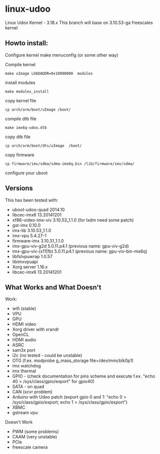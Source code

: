 linux-udoo
==========

Linux Udoo Kernel - 3.18.x
This branch will base on 3.10.53-ga freescales kernel

Howto install:
-----------------

Configure kernel
    make menuconfig (or some other way)

Compile kernel

    make uImage LOADADDR=0x10008000  modules

install modules

    make modules_install

copy kernel file

    cp arch/arm/boot/uImage /boot/
	
compile dtb file

    make imx6q-udoo.dtb
 
copy dtb file

    cp arch/arm/boot/dts/uImage  /boot/

copy firmware

    cp firmware/imx/sdma/sdma-imx6q.bin /lib/firmware/imx/sdma/

configure your uboot 


Versions
--------

This has been tested with:
 - uboot-udoo-quad 2014.10 
 - libcec-imx6 13.20141201
 - xf86-video-imx-viv 3.10.53_1.1.0 (for lxdm need some patch)
 - gst-imx 0.10.0
 - imx-lib 3.10.53_1.1.0
 - imx-vpu 5.4.27-1
 - firmware-imx 3.10.31_1.1.0
 - imx-gpu-viv-g2d 5.0.11.p4.1 (previous name: gpu-viv-g2d) 
 - imx-gpu-viv-(x11|fb) 5.0.11.p4.1 (previous name: gpu-viv-bin-mx6q)
 - libfslvpuwrap 1.0.57
 - libimxvpuapi
 - Xorg server 1.16.x
 - libcec-imx6 13.20141201


What Works and What Doesn't
--------

Work:


 - wifi (stable)
 - VPU
 - GPU 
 - HDMI video
 - Xorg driver with xrandr
 - OpenCL
 - HDMI audio
 - ASRC
 - sam3x port
 - i2c (no tested - could be unstable)
 - OTG (f.ex. modprobe g_mass_storage file=/dev/mmcblk0p1)
 - imx watchdog
 - imx thermal
 - GPIO - (check documentation for pins scheme and execute f.ex. "echo 40 > /sys/class/gpio/export" for gpio40)
 - SATA - on quad
 - CAN (xcvr problem)
 - Arduino with Udoo patch (export gpio 0 and 1: "echo 0 > /sys/class/gpio/export; echo 1 > /sys/class/gpio/export")
 - XBMC 
 - gstream vpu


Doesn't Work

 - PWM (some problems)
 - CAAM (very unstable)
 - PCIe
 - freescale camera

